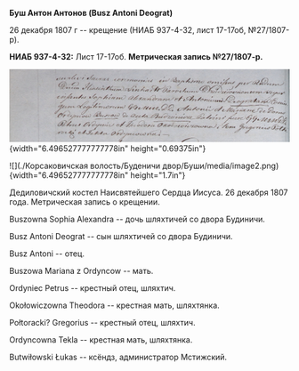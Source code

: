 **Буш Антон Антонов (Busz Antoni Deograt)**

26 декабря 1807 г -- крещение (НИАБ 937-4-32, лист 17-17об, №27/1807-р).

**НИАБ 937-4-32:** Лист 17-17об. **Метрическая запись №27/1807-р.**

![](./media/154d0fd78d09e153ae8bb0f2031010beefece7cc.png){width="6.496527777777778in"
height="0.69375in"}

![](./Корсаковичская волость/Буденичи двор/Буши/media/image2.png){width="6.496527777777778in"
height="1.7in"}

Дедиловичский костел Наисвятейшего Сердца Иисуса. 26 декабря 1807 года.
Метрическая запись о крещении.

Buszowna Sophia Alexandra -- дочь шляхтичей со двора Будиничи.

Busz Antoni Deograt -- сын шляхтичей со двора Будиничи.

Busz Antoni -- отец.

Buszowa Mariana z Ordyncow -- мать.

Ordyniec Petrus -- крестный отец, шляхтич.

Okołowiczowna Theodora -- крестная мать, шляхтянка.

Połtoracki? Gregorius -- крестный отец, шляхтич.

Ordyncowna Tekla -- крестная мать, шляхтянка.

Butwiłowski Łukas -- ксёндз, администратор Мстижский.
